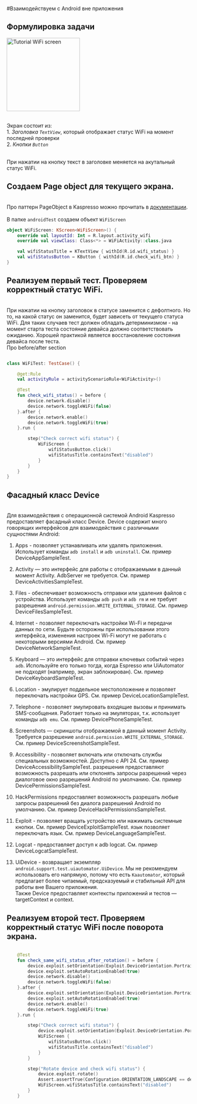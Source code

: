 #Взаимодействуем с Android вне приложения

## Формулировка задачи

<img src="../images/Tutorial wifi.png" alt="Tutorial WiFi screen" width="200"/>

<br> Экран состоит из:
<br> 1. *Заголовка `TextView`*, который отображает статус WiFi на момент последней проверки
<br> 2. *Кнопки `Button`*

<br> При нажатии на кнопку текст в заголовке меняется на акутальный статус WiFi.

## Создаем Page object для текущего экрана.
<br/> Про паттерн PageObject в Kaspresso можно прочитать в [документации](https://azamatcherchesov.github.io/github_pages/Documentation/PageObject/).<br/>
<br/> В папке `androidTest` создаем объект `WiFiScreen`

```kotlin
object WiFiScreen: KScreen<WiFiScreen>() {
    override val layoutId: Int = R.layout.activity_wifi
    override val viewClass: Class<*> = WiFiActivity::class.java

    val wifiStatusTitle = KTextView { withId(R.id.wifi_status) }
    val wifiStatusButton = KButton { withId(R.id.check_wifi_btn) }
}
```

## Реализуем первый тест. Проверяем корректный статус WiFi.
<br/> При нажатии на кнопку заголовок в статусе заменится с дефолтного. Но то, на какой статус он заменится, будет зависеть от текущего статуса WiFi. Для таких случаев тест должен обладать детерминизмом - на момент старта теста состояние девайса должно соответствовать ожиданию. Хорошей практикой является восстановление состояния девайса после теста. 
<br/> Про before/after section
```` Kotlin

class WiFiTest: TestCase() {

    @get:Rule
    val activityRule = activityScenarioRule<WiFiActivity>()

    @Test
    fun check_wifi_status() = before {
        device.network.disable()
        device.network.toggleWiFi(false)
    }.after {
        device.network.enable()
        device.network.toggleWiFi(true)
    }.run {

        step("Check correct wifi status") {
            WiFiScreen {
                wifiStatusButton.click()
                wifiStatusTitle.containsText("disabled")
            }
        }
    }
}
````
## Фасадный класс Device
<br/> Для взаимодействия с операционной системой Android Kaspresso предоставляет фасадный класс Device. Device содержит много говорящих интерфейсов для взаимодействия с различными сущностями Android:


1. Apps - позволяет устанавливать или удалять приложения. Использует команды `adb install` и `adb uninstall`. См. пример DeviceAppSampleTest.

2. Activity — это интерфейс для работы с отображаемыми в данный момент Activity. AdbServer не требуется. См. пример DeviceActivitiesSampleTest.

3. Files - обеспечивает возможность отправки или удаления файлов с устройства. Использует команды `adb push` и `adb rm` и не требует разрешения `android.permission.WRITE_EXTERNAL_STORAGE`. См. пример DeviceFilesSampleTest.

4. Internet - позволяет переключать настройки Wi-Fi и передачи данных по сети. Будьте осторожны при использовании этого интерфейса, изменения настроек Wi-Fi могут не работать с некоторыми версиями Android. См. пример DeviceNetworkSampleTest.

5. Keyboard — это интерфейс для отправки ключевых событий через `adb`. Используйте его только тогда, когда Espresso или UiAutomator не подходят (например, экран заблокирован). См. пример DeviceKeyboardSampleTest.

6. Location - эмулирует поддельное местоположение и позволяет переключать настройки GPS. См. пример DeviceLocationSampleTest.

7. Telephone - позволяет эмулировать входящие вызовы и принимать SMS-сообщения. Работает только на эмуляторах, т.к. использует команды `adb emu`. См. пример DevicePhoneSampleTest.

8. Screenshots — скриншоты отображаемой в данный момент Activity. Требуется разрешение `android.permission.WRITE_EXTERNAL_STORAGE`. См. пример DeviceScreenshotSampleTest.

9. Accessibility - позволяет включать или отключать службы специальных возможностей. Доступно с API 24. См. пример DeviceAccessibilitySampleTest.
разрешения предоставляют возможность разрешать или отклонять запросы разрешений через диалоговое окно разрешений Android по умолчанию. См. пример DevicePermissionsSampleTest.

10. HackPermissions предоставляет возможность разрешать любые запросы разрешений без диалога разрешений Android по умолчанию. См. пример DeviceHackPermissionsSampleTest.

11. Exploit - позволяет вращать устройство или нажимать системные кнопки. См. пример DeviceExploitSampleTest.
язык позволяет переключать язык. См. пример DeviceLanguageSampleTest.

12. Logcat - предоставляет доступ к adb logcat. См. пример DeviceLogcatSampleTest.

13. UiDevice - возвращает экземпляр `android.support.test.uiautomator.UiDevice`. Мы не рекомендуем использовать его напрямую, потому что есть `Kaautomator`, который предлагает более читаемый, предсказуемый и стабильный API для работы вне Вашего приложения.
<br> Также Device предоставляет контексты приложений и тестов — targetContext и context.<br/>
## Реализуем второй тест. Проверяем корректный статус WiFi после поворота экрана.
```` Kotlin

    @Test
    fun check_same_wifi_status_after_rotation() = before {
        device.exploit.setOrientation(Exploit.DeviceOrientation.Portrait)
        device.exploit.setAutoRotationEnabled(true)
        device.network.disable()
        device.network.toggleWiFi(false)
    }.after {
        device.exploit.setOrientation(Exploit.DeviceOrientation.Portrait)
        device.exploit.setAutoRotationEnabled(true)
        device.network.enable()
        device.network.toggleWiFi(true)
    }.run {

        step("Check correct wifi status") {
            device.exploit.setOrientation(Exploit.DeviceOrientation.Portrait)
            WiFiScreen {
                wifiStatusButton.click()
                wifiStatusTitle.containsText("disabled")
            }
        }

        step("Rotate device and check wifi status") {
            device.exploit.rotate()
            Assert.assertTrue(Configuration.ORIENTATION_LANDSCAPE == device.context.resources.configuration.orientation)
            WiFiScreen.wifiStatusTitle.containsText("disabled")
        }
    }
````


